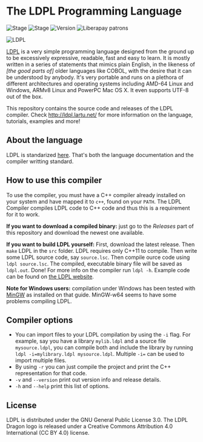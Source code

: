 # The LDPL Programming Language
![Stage](https://img.shields.io/badge/build-passing-green.svg) ![Stage](https://img.shields.io/badge/tests-passing-green.svg) ![Version](https://img.shields.io/badge/version-2.2.2-blue.svg)
![Liberapay patrons](https://img.shields.io/liberapay/patrons/lartu.svg)

![LDPL](http://ldpl.lartu.net/ldpl-logo-new.png)

[LDPL](http://ldpl.lartu.net/) is a very simple programming language designed from the ground up to be excessively expressive, readable, fast and easy to learn. It is mostly written in a series of statements that mimics plain English, in the likeness of *[the good parts of]* older languages like COBOL, with the desire that it can be understood by anybody. It's very portable and runs on a plethora of different architectures and operating systems including AMD-64 Linux and Windows, ARMv8 Linux and PowerPC Mac OS X. It even supports UTF-8 out of the box.

This repository contains the source code and releases of the LDPL compiler.
Check http://ldpl.lartu.net/ for more information on the language, tutorials, examples and more!

## About the language

LDPL is standarized [here](http://ldpl.lartu.net/reference).
That's both the language documentation and the compiler writting standard.

## How to use this compiler

To use the compiler, you must have a C++ compiler already installed on your system and have mapped it to `c++`, found on your `PATH`. The LDPL Compiler compiles LDPL code to C++ code and thus this is a requirement for it to work.

**If you want to download a compiled binary:** just go to the *Releases* part of this repository and download the newest one available.

**If you want to build LDPL yourself:** First, download the latest release.
Then `make` LDPL in the `src` folder. LDPL requires only C++11 to compile.
Then write some LDPL source code, say `source.lsc`.
Then compile ource code using `ldpl source.lsc`. The compiled, executable binary file will be saved as `ldpl.out`.
Done! For more info on the compiler run `ldpl -h`.
Example code can be found on [the LDPL website](http://ldpl.lartu.net).

**Note for Windows users:** compilation under Windows has been tested with [MinGW](http://www.mingw.org/wiki/Getting_Started) as installed on that guide. MinGW-w64 seems to have some problems compiling LDPL.

## Compiler options

 * You can import files to your LDPL compilation by using the `-i` flag. For example, say you have a library `mylib.ldpl` and a source file `mysource.ldpl`, you can compile both and include the library by running `ldpl -i=mylibrary.ldpl mysource.ldpl`. Multiple `-i=` can be used to import multiple files.
 * By using `-r` you can just compile the project and print the C++ representation for that code.
 * `-v` and `--version` print out version info and release details.
 * `-h` and `--help` print this list of options.

## License

LDPL is distributed under the GNU General Public License 3.0. The LDPL Dragon logo is released under a Creative Commons Attribution 4.0 International (CC BY 4.0) license.
